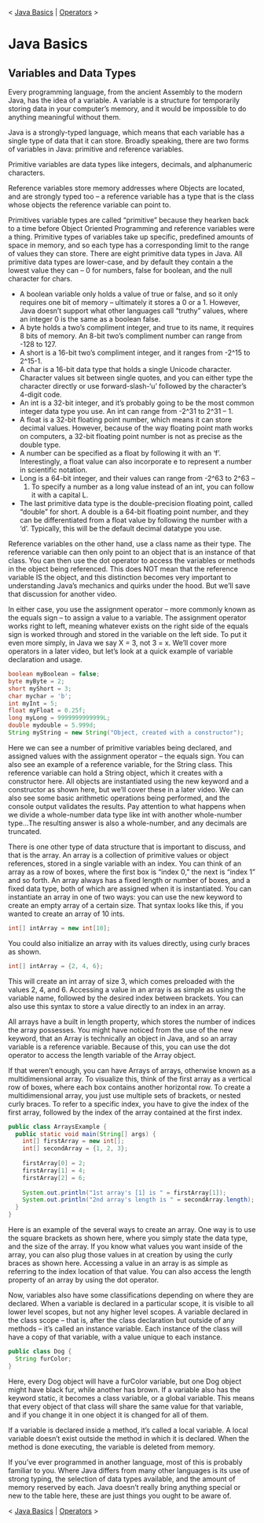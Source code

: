 < [Java Basics](Java-Basics) | [Operators](Operators) >

# Java Basics

## Variables and Data Types

Every programming language, from the ancient Assembly to the modern Java, has
the idea of a variable. A variable is a structure for temporarily storing data
in your computer’s memory, and it would be impossible to do anything meaningful
without them. 

Java is a strongly-typed language, which means that each variable has a single
type of data that it can store. Broadly speaking, there are two forms of
variables in Java: primitive and reference variables. 

Primitive variables are data types like integers, decimals, and alphanumeric
characters. 

Reference variables store memory addresses where Objects are located, and are
strongly typed too – a reference variable has a type that is the class whose
objects the reference variable can point to. 

Primitives variable types are called “primitive” because they hearken back to a
time before Object Oriented Programming and reference variables were a thing.
Primitive types of variables take up specific, predefined amounts of space in
memory, and so each type has a corresponding limit to the range of values they
can store. There are eight primitive data types in Java. All primitive data
types are lower-case, and by default they contain a the lowest value they can –
0 for numbers, false for boolean, and the null character for chars. 

  - A boolean variable only holds a value of true or false, and so it only
    requires one bit of memory – ultimately it stores a 0 or a 1. However, Java
    doesn’t support what other languages call “truthy” values, where an integer
    0 is the same as a boolean false. 
  - A byte holds a two’s compliment integer, and true to its name, it requires
    8 bits of memory. An 8-bit two’s compliment number can range from -128 to
    127. 
  - A short is a 16-bit two’s compliment integer, and it ranges from -2^15 to
    2^15-1. 
  - A char is a 16-bit data type that holds a single Unicode character.
    Character values sit between single quotes, and you can either type the
    character directly or use forward-slash-‘u’ followed by the character’s
    4-digit code. 
  - An int is a 32-bit integer, and it’s probably going to be the most common
    integer data type you use. An int can range from -2^31 to 2^31 – 1. 
  - A float is a 32-bit floating point number, which means it can store decimal
    values. However, because of the way floating point math works on computers,
    a 32-bit floating point number is not as precise as the double type. 
  - A number can be specified as a float by following it with an ‘f’.
    Interestingly, a float value can also incorporate e to represent a number
    in scientific notation. 
  - Long is a 64-bit integer, and their values can range from -2^63 to 2^63 –
    1. To specify a number as a long value instead of an int, you can follow it
    with a capital L. 
  - The last primitive data type is the double-precision floating point, called
    “double” for short. A double is a 64-bit floating point number, and they
    can be differentiated from a float value by following the number with a
    ‘d’. Typically, this will be the default decimal datatype you use. 

Reference variables on the other hand, use a class name as their type. The
reference variable can then only point to an object that is an instance of that
class. You can then use the dot operator to access the variables or methods in
the object being referenced. This does NOT mean that the reference variable IS
the object, and this distinction becomes very important to understanding Java’s
mechanics and quirks under the hood. But we’ll save that discussion for another
video. 

In either case, you use the assignment operator – more commonly known as the
equals sign – to assign a value to a variable. The assignment operator works
right to left, meaning whatever exists on the right side of the equals sign is
worked through and stored in the variable on the left side. To put it even more
simply, in Java we say X = 3, not 3 = x. We’ll cover more operators in a later
video, but let’s look at a quick example of variable declaration and usage. 

```java
boolean myBoolean = false;
byte myByte = 2;
short myShort = 3;
char mychar = 'b';
int myInt = 5;
float myFloat = 0.25f;
long myLong = 9999999999999L;
double mydouble = 5.999d;
String myString = new String("Object, created with a constructor");
```

Here we can see a number of primitive variables being declared, and assigned
values with the assignment operator – the equals sign. You can also see an
example of a reference variable, for the String class. This reference variable
can hold a String object, which it creates with a constructor here. All objects
are instantiated using the new keyword and a constructor as shown here, but
we’ll cover these in a later video. We can also see some basic arithmetic
operations being performed, and the console output validates the results. Pay
attention to what happens when we divide a whole-number data type like int with
another whole-number type…The resulting answer is also a whole-number, and any
decimals are truncated. 

There is one other type of data structure that is important to discuss, and
that is the array. An array is a collection of primitive values or object
references, stored in a single variable with an index. You can think of an
array as a row of boxes, where the first box is “index 0,” the next is “index
1” and so forth. An array always has a fixed length or number of boxes, and a
fixed data type, both of which are assigned when it is instantiated. You can
instantiate an array in one of two ways: you can use the new keyword to create
an empty array of a certain size. That syntax looks like this, if you wanted to
create an array of 10 ints. 

```java
int[] intArray = new int[10];
```

You could also initialize an array with its values directly, using curly braces
as shown. 

```java
int[] intArray = {2, 4, 6};
```

This will create an int array of size 3, which comes preloaded with the values
2, 4, and 6. Accessing a value in an array is as simple as using the variable
name, followed by the desired index between brackets. You can also use this
syntax to store a value directly to an index in an array. 

All arrays have a built in length property, which stores the number of indices
the array possesses. You might have noticed from the use of the new keyword,
that an Array is technically an object in Java, and so an array variable is a
reference variable. Because of this, you can use the dot operator to access the
length variable of the Array object. 

If that weren’t enough, you can have Arrays of arrays, otherwise known as a
multidimensional array. To visualize this, think of the first array as a
vertical row of boxes, where each box contains another horizontal row. To
create a multidimensional array, you just use multiple sets of brackets, or
nested curly braces. To refer to a specific index, you have to give the index
of the first array, followed by the index of the array contained at the first
index. 

```java
public class ArraysExample {
  public static void main(String[] args) {
    int[] firstArray = new int[];
    int[] secondArray = {1, 2, 3};
    
    firstArray[0] = 2;
    firstArray[1] = 4;
    firstArray[2] = 6;
    
    System.out.println("1st array's [1] is " = firstArray[1]);
    System.out.println("2nd array's length is " = secondArray.length);
  }
}
```

Here is an example of the several ways to create an array. One way is to use
the square brackets as shown here, where you simply state the data type, and
the size of the array. If you know what values you want inside of the array,
you can also plug those values in at creation by using the curly braces as
shown here. Accessing a value in an array is as simple as referring to the
index location of that value. You can also access the length property of an
array by using the dot operator. 

Now, variables also have some classifications depending on where they are
declared. When a variable is declared in a particular scope, it is visible to
all lower level scopes, but not any higher level scopes. A variable declared in
the class scope – that is, after the class declaration but outside of any
methods – it’s called an instance variable. Each instance of the class will
have a copy of that variable, with a value unique to each instance. 

```java
public class Dog {
  String furColor;
}
```

Here, every Dog object will have a furColor variable, but one Dog object might
have black fur, while another has brown. If a variable also has the keyword
static, it becomes a class variable, or a global variable. This means that
every object of that class will share the same value for that variable, and if
you change it in one object it is changed for all of them. 

If a variable is declared inside a method, it’s called a local variable. A
local variable doesn’t exist outside the method in which it is declared. When
the method is done executing, the variable is deleted from memory. 

If you’ve ever programmed in another language, most of this is probably
familiar to you. Where Java differs from many other languages is its use of
strong typing, the selection of data types available, and the amount of memory
reserved by each. Java doesn’t really bring anything special or new to the
table here, these are just things you ought to be aware of. 

< [Java Basics](Java-Basics) | [Operators](Operators) >

